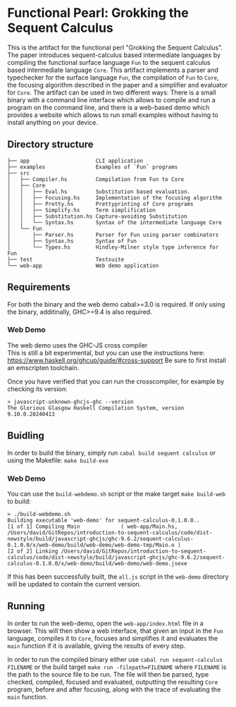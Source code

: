 # Functional Pearl: Grokking the Sequent Calculus

This is the artifact for the functional perl "Grokking the Sequent Calculus".
The paper introduces sequent-calculus based intermediate languages by compiling the functional surface language `Fun` to the sequent calculus based intermediate language `Core`.
This artifact implements a parser and typechecker for the surface language `Fun`, the compilation of `Fun` to `Core`, the focusing algorithm described in the paper and a simplifier and evaluator for `Core`.
The artifact can be used in two different ways: There is a small binary with a command line interface which allows to compile and run a program on the command line, and there is a web-based demo which provides a website which allows to run small examples without having to install anything on your device.
 
## Directory structure

```text
├── app                     CLI application
├── examples                Examples of `Fun` programs
├── src
│   ├── Compiler.hs         Compilation from Fun to Core
│   ├── Core
│   │   ├── Eval.hs         Substitution based evaluation.
│   │   ├── Focusing.hs     Implementation of the focusing algorithm
│   │   ├── Pretty.hs       Prettyprinting of Core programs
│   │   ├── Simplify.hs     Term simplification
│   │   ├── Substitution.hs Capture-avoiding Substitution
│   │   └── Syntax.hs       Syntax of the intermediate language Core
│   └── Fun
│       ├── Parser.hs       Parser for Fun using parser combinators
│       ├── Syntax.hs       Syntax of Fun
│       └── Types.hs        Hindley-Milner style type inference for Fun
├── test                    Testsuite
└── web-app                 Web demo application

```

## Requirements

For both the binary and the web demo cabal>=3.0 is required. 
If only using the binary, additinally, GHC>=9.4 is also required. 

### Web Demo 

The web demo uses the GHC-JS cross compiler  
This is still a bit experimental, but you can use the instructions here: https://www.haskell.org/ghcup/guide/#cross-support
Be sure to first install an emscripten toolchain.

Once you have verified that you can run the crosscompiler, for example by checking its version:

```console
> javascript-unknown-ghcjs-ghc --version
The Glorious Glasgow Haskell Compilation System, version 9.10.0.20240413

```
## Buidling

In order to build the binary, simply run `cabal build sequent calculus` or using the Makefile: `make build-exe`

### Web Demo 
You can use the `build-webdemo.sh` script or the make target `make build-web` to build:
    
```console
> ./build-webdemo.sh
Building executable 'web-demo' for sequent-calculus-0.1.0.0..
[1 of 1] Compiling Main             ( web-app/Main.hs, /Users/david/GitRepos/introduction-to-sequent-calculus/code/dist-newstyle/build/javascript-ghcjs/ghc-9.6.2/sequent-calculus-0.1.0.0/x/web-demo/build/web-demo/web-demo-tmp/Main.o )
[2 of 2] Linking /Users/david/GitRepos/introduction-to-sequent-calculus/code/dist-newstyle/build/javascript-ghcjs/ghc-9.6.2/sequent-calculus-0.1.0.0/x/web-demo/build/web-demo/web-demo.jsexe
```

If this has been successfully built, the `all.js` script in the `web-demo` directory will be updated to contain the current version.

## Running

In order to run the web-demo, open the `web-app/index.html` file in a browser. 
This will then show a web interface, that given an input in the `Fun` language, compiles it to `Core`, focuses and simplifies it and evaluates the `main` function if it is available, giving the results of every step.


In order to run the compiled binary either use `cabal run sequent-calculus FILENAME` or the build target `make run -filepath=FILENAME` where `FILENAME` is the path to the source file to be run.
The file will then be parsed, type checked, compiled, focused and evaluated, outputting the resulting `Core` program, before and after focusing, along with the trace of evaluating the `main` function. 


